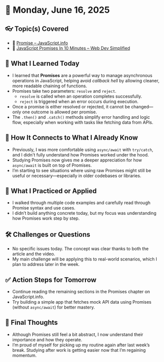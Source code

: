 # 📅 Monday, June 16, 2025

## 👓 Topic(s) Covered
- 📌 [Promise – JavaScript.info](https://javascript.info/promise-basics)  
- 📌 [JavaScript Promises In 10 Minutes – Web Dev Simplified](https://www.youtube.com/watch?v=DHvZLI7Db8E)

## 🧠 What I Learned Today
- I learned that **Promises** are a powerful way to manage asynchronous operations in JavaScript, helping avoid *callback hell* by allowing cleaner, more readable chaining of functions.
- Promises take two parameters: `resolve` and `reject`.  
  - `resolve` is called when an operation completes successfully.  
  - `reject` is triggered when an error occurs during execution.
- Once a promise is either resolved or rejected, it cannot be changed—only one outcome is allowed per promise.
- The `.then()` and `.catch()` methods simplify error handling and logic flow, especially when working with tasks like fetching data from APIs.

## 🔄 How It Connects to What I Already Know
- Previously, I was more comfortable using `async/await` with `try/catch`, and I didn't fully understand how Promises worked under the hood.
- Studying Promises now gives me a deeper appreciation for how `async/await` is built on top of Promises.
- I’m starting to see situations where using raw Promises might still be useful or necessary—especially in older codebases or libraries.

## 🚀 What I Practiced or Applied
- I walked through multiple code examples and carefully read through Promise syntax and use cases.
- I didn’t build anything concrete today, but my focus was understanding how Promises work step by step.

## 🛠 Challenges or Questions
- No specific issues today. The concept was clear thanks to both the article and the video.
- My main challenge will be applying this to real-world scenarios, which I plan to address later in the week.

## ✅ Action Steps for Tomorrow
- Continue reading the remaining sections in the Promises chapter on JavaScript.info.
- Try building a simple app that fetches mock API data using Promises (without `async/await`) for better mastery.

## 💬 Final Thoughts
- Although Promises still feel a bit abstract, I now understand their importance and how they operate.
- I’m proud of myself for picking up my routine again after last week’s break. Studying after work is getting easier now that I’m regaining momentum.
